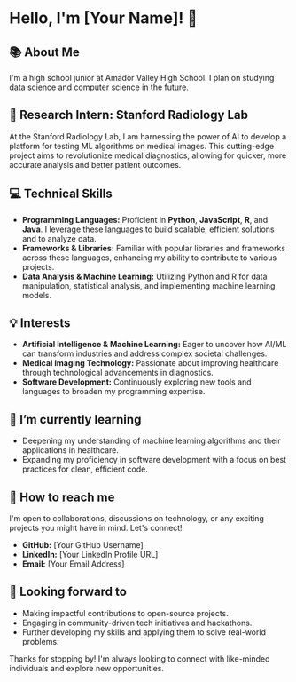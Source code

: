 # Hello, I'm [Your Name]! 👋

## 📚 About Me
I'm a high school junior at Amador Valley High School. I plan on studying data science and computer science in the future.

## 🏥 Research Intern: Stanford Radiology Lab
At the Stanford Radiology Lab, I am harnessing the power of AI to develop a platform for testing ML algorithms on medical images. This cutting-edge project aims to revolutionize medical diagnostics, allowing for quicker, more accurate analysis and better patient outcomes.

## 💻 Technical Skills
- **Programming Languages:** Proficient in **Python**, **JavaScript**, **R**, and **Java**. I leverage these languages to build scalable, efficient solutions and to analyze data.
- **Frameworks & Libraries:** Familiar with popular libraries and frameworks across these languages, enhancing my ability to contribute to various projects.
- **Data Analysis & Machine Learning:** Utilizing Python and R for data manipulation, statistical analysis, and implementing machine learning models.

## 💡 Interests
- **Artificial Intelligence & Machine Learning:** Eager to uncover how AI/ML can transform industries and address complex societal challenges.
- **Medical Imaging Technology:** Passionate about improving healthcare through technological advancements in diagnostics.
- **Software Development:** Continuously exploring new tools and languages to broaden my programming expertise.

## 🌱 I’m currently learning
- Deepening my understanding of machine learning algorithms and their applications in healthcare.
- Expanding my proficiency in software development with a focus on best practices for clean, efficient code.

## 🤝 How to reach me
I'm open to collaborations, discussions on technology, or any exciting projects you might have in mind. Let's connect!

- **GitHub:** [Your GitHub Username]
- **LinkedIn:** [Your LinkedIn Profile URL]
- **Email:** [Your Email Address]

## 🔭 Looking forward to
- Making impactful contributions to open-source projects.
- Engaging in community-driven tech initiatives and hackathons.
- Further developing my skills and applying them to solve real-world problems.

Thanks for stopping by! I'm always looking to connect with like-minded individuals and explore new opportunities.

